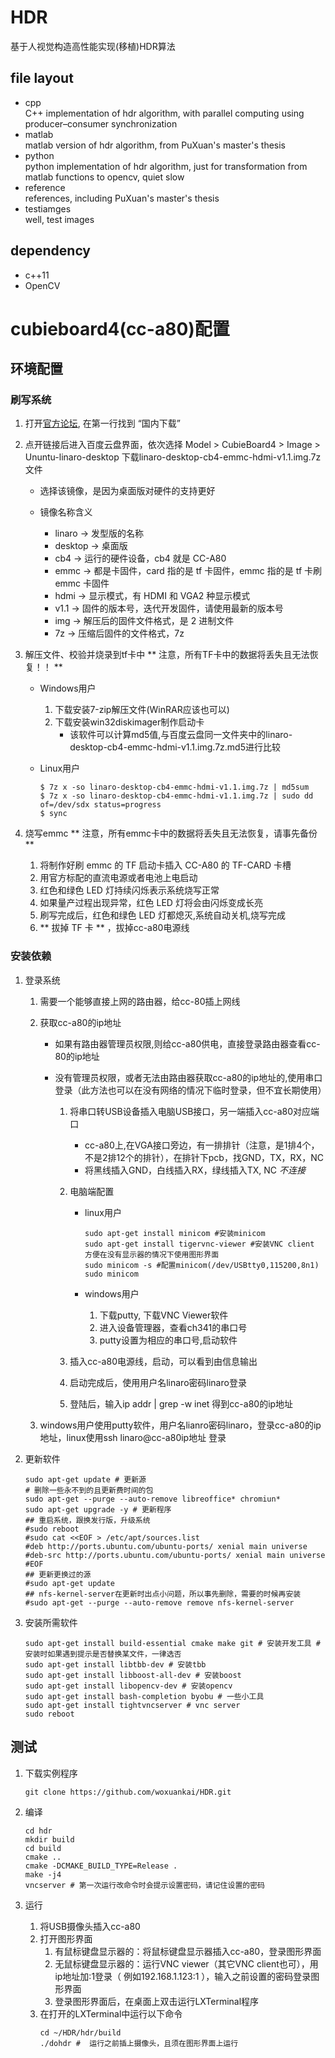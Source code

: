 #	HDR
基于人视觉构造高性能实现(移植)HDR算法

##	file layout
*	cpp  
	C++ implementation of hdr algorithm, with parallel computing using producer–consumer synchronization
*	matlab  
	matlab version of hdr algorithm, from PuXuan's master's thesis
*	python  
	python implementation of hdr algorithm, just for transformation from matlab functions to opencv, quiet slow
*	reference  
	references, including PuXuan's master's thesis
*	testiamges  
	well, test images

## dependency
*	c++11
*	OpenCV

#	cubieboard4(cc-a80)配置  
##	环境配置
###	刷写系统
1. 打开[官方论坛](http://www.cubie.cc/forum.php), 在第一行找到 “国内下载”

2. 点开链接后进入百度云盘界面，依次选择
Model > CubieBoard4 > Image > Ununtu-linaro-desktop
下载linaro-desktop-cb4-emmc-hdmi-v1.1.img.7z文件

	* 选择该镜像，是因为桌面版对硬件的支持更好
	* 镜像名称含义
	
		+ linaro  ->  发型版的名称
		+ desktop ->  桌面版
		+ cb4     ->  运行的硬件设备，cb4 就是 CC-A80
		+ emmc    ->  都是卡固件，card 指的是 tf 卡固件，emmc 指的是 tf 卡刷 emmc 卡固件
		+ hdmi    ->  显示模式，有 HDMI 和 VGA2 种显示模式
		+ v1.1    ->  固件的版本号，迭代开发固件，请使用最新的版本号
		+ img     ->  解压后的固件文件格式，是 2 进制文件
		+ 7z      ->  压缩后固件的文件格式，7z 

3. 解压文件、校验并烧录到tf卡中 ** 注意，所有TF卡中的数据将丢失且无法恢复！！ **
	* Windows用户
	
  		1. 下载安装7-zip解压文件(WinRAR应该也可以)
		2. 下载安装win32diskimager制作启动卡
			* 该软件可以计算md5值,与百度云盘同一文件夹中的linaro-desktop-cb4-emmc-hdmi-v1.1.img.7z.md5进行比较
			
	* Linux用户
	
		```shell
		$ 7z x -so linaro-desktop-cb4-emmc-hdmi-v1.1.img.7z | md5sum
		$ 7z x -so linaro-desktop-cb4-emmc-hdmi-v1.1.img.7z | sudo dd of=/dev/sdx status=progress
		$ sync
		```

4. 烧写emmc ** 注意，所有emmc卡中的数据将丢失且无法恢复，请事先备份 **

	1. 将制作好刷 emmc 的 TF 启动卡插入 CC-A80 的 TF-CARD 卡槽
	2. 用官方标配的直流电源或者电池上电启动
	3. 红色和绿色 LED 灯持续闪烁表示系统烧写正常
	4. 如果量产过程出现异常，红色 LED 灯将会由闪烁变成长亮
	5. 刷写完成后，红色和绿色 LED 灯都熄灭,系统自动关机,烧写完成
	6. ** 拔掉 TF 卡 ** ，拔掉cc-a80电源线

### 安装依赖

1. 登录系统

	1. 需要一个能够直接上网的路由器，给cc-80插上网线	
	
	2. 获取cc-a80的ip地址 
	
		* 如果有路由器管理员权限,则给cc-a80供电，直接登录路由器查看cc-80的ip地址
		
		* 没有管理员权限，或者无法由路由器获取cc-a80的ip地址的,使用串口登录（此方法也可以在没有网络的情况下临时登录，但不宜长期使用）	
		
			1. 将串口转USB设备插入电脑USB接口，另一端插入cc-a80对应端口
			
				* cc-a80上,在VGA接口旁边，有一排排针（注意，是1排4个，不是2排12个的排针），在排针下pcb，找GND，TX，RX，NC
				* 将黑线插入GND，白线插入RX，绿线插入TX, NC *不连接*	
				
			2. 电脑端配置	
	 
				* linux用户
	
					```shell
					sudo apt-get install minicom #安装minicom
					sudo apt-get install tigervnc-viewer #安装VNC client 方便在没有显示器的情况下使用图形界面
					sudo minicom -s #配置minicom(/dev/USBtty0,115200,8n1)
					sudo minicom
					```
		
				* windows用户
	
					1. 下载putty, 下载VNC Viewer软件
					2. 进入设备管理器，查看ch341的串口号
					3. putty设置为相应的串口号,启动软件	
					
			3. 插入cc-a80电源线，启动，可以看到由信息输出
			
			4. 启动完成后，使用用户名linaro密码linaro登录	
					
			5. 登陆后，输入ip addr | grep -w inet 得到cc-a80的ip地址	
			
	3. windows用户使用putty软件，用户名lianro密码linaro，登录cc-a80的ip地址，linux使用ssh linaro@cc-a80ip地址 登录	

3. 更新软件	

	```shell
	sudo apt-get update # 更新源	
	# 删除一些永不到的且更新费时间的包
	sudo apt-get --purge --auto-remove libreoffice* chromiun*
	sudo apt-get upgrade -y # 更新程序	
	## 重启系统，跟换发行版，升级系统	
	#sudo reboot
	#sudo cat <<EOF > /etc/apt/sources.list  
	#deb http://ports.ubuntu.com/ubuntu-ports/ xenial main universe
	#deb-src http://ports.ubuntu.com/ubuntu-ports/ xenial main universe
	#EOF
	## 更新更换过的源  
	#sudo apt-get update
	## nfs-kernel-server在更新时出点小问题，所以事先删除，需要的时候再安装  
	#sudo apt-get --purge --auto-remove remove nfs-kernel-server
	```

2. 安装所需软件	

	```shell
	sudo apt-get install build-essential cmake make git # 安装开发工具 # 安装时如果遇到提示是否替换某文件，一律选否	
	sudo apt-get install libtbb-dev # 安装tbb		
	sudo apt-get install libboost-all-dev # 安装boost  
	sudo apt-get install libopencv-dev # 安装opencv
	sudo apt-get install bash-completion byobu # 一些小工具
	sudo apt-get install tightvncserver # vnc server
	sudo reboot
	```
	
## 测试		

1. 下载实例程序

	```shell
	git clone https://github.com/woxuankai/HDR.git
	```

2. 编译

	```shell
	cd hdr
	mkdir build
	cd build
	cmake ..
	cmake -DCMAKE_BUILD_TYPE=Release .
	make -j4
	vncserver # 第一次运行改命令时会提示设置密码，请记住设置的密码
	```

3. 运行		

	1. 将USB摄像头插入cc-a80  
	2. 打开图形界面
		1. 有鼠标键盘显示器的：将鼠标键盘显示器插入cc-a80，登录图形界面
		2. 无鼠标键盘显示器的：运行VNC viewer（其它VNC client也可），用ip地址加:1登录（ 例如192.168.1.123:1 ），输入之前设置的密码登录图形界面
		3. 登录图形界面后，在桌面上双击运行LXTerminal程序
	3. 在打开的LXTerminal中运行以下命令
		```shell
		cd ~/HDR/hdr/build
		./dohdr #  运行之前插上摄像头，且须在图形界面上运行	
		```
